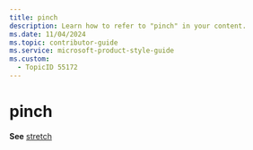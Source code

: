 ```yaml
---
title: pinch
description: Learn how to refer to "pinch" in your content.
ms.date: 11/04/2024
ms.topic: contributor-guide
ms.service: microsoft-product-style-guide
ms.custom:
  - TopicID 55172
---
```



# pinch

**See** [stretch](~\a_z_names_terms\s\stretch.md)